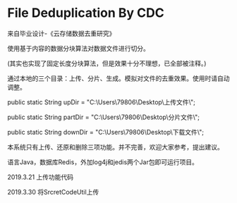 # File Deduplication By CDC

来自毕业设计-《云存储数据去重研究》

使用基于内容的数据分块算法对数据文件进行切分。

(其实也实现了固定长度分块算法，但是效果十分不理想，已全部被注释。)

通过本地的三个目录：上传、分片、生成。模拟对文件的去重效果。使用时请自动调整。

public static String upDir = "C:\\Users\\79806\\Desktop\\上传文件\\";

public static String partDir = "C:\\Users\\79806\\Desktop\\分片文件\\";

public static String downDir = "C:\\Users\\79806\\Desktop\\下载文件\\";

本系统只有上传、还原和删除三项功能。并不完善，欢迎大家参考，提出建议。

语言Java，数据库Redis，外加log4j和jedis两个Jar包即可运行项目。

2019.3.21 上传功能代码

2019.3.30 将SrcretCodeUtil上传
